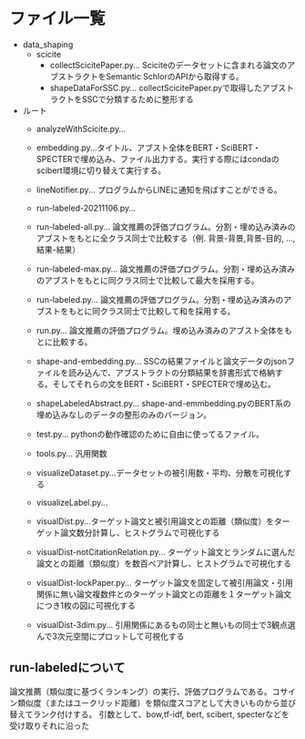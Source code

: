 # ファイル一覧
- data_shaping
    - scicite
        - collectScicitePaper.py... Sciciteのデータセットに含まれる論文のアブストラクトをSemantic SchlorのAPIから取得する。
        - shapeDataForSSC.py... collectScicitePaper.pyで取得したアブストラクトをSSCで分類するために整形する
- ルート
    - analyzeWithScicite.py...
    - embedding.py...タイトル、アブスト全体をBERT・SciBERT・SPECTERで埋め込み、ファイル出力する。実行する際にはcondaのscibert環境に切り替えて実行する。
    - lineNotifier.py... プログラムからLINEに通知を飛ばすことができる。
    - run-labeled-20211106.py...
    - run-labeled-all.py... 論文推薦の評価プログラム。分割・埋め込み済みのアブストをもとに全クラス同士で比較する（例. 背景-背景,背景-目的, ..., 結果-結果）
    - run-labeled-max.py... 論文推薦の評価プログラム。分割・埋め込み済みのアブストをもとに同クラス同士で比較して最大を採用する。
    - run-labeled.py... 論文推薦の評価プログラム。分割・埋め込み済みのアブストをもとに同クラス同士で比較して和を採用する。
    - run.py... 論文推薦の評価プログラム。埋め込み済みのアブスト全体をもとに比較する。
    - shape-and-embedding.py... SSCの結果ファイルと論文データのjsonファイルを読み込んで、アブストラクトの分類結果を辞書形式で格納する。そしてそれらの文をBERT・SciBERT・SPECTERで埋め込む。
    - shapeLabeledAbstract.py... shape-and-emmbedding.pyのBERT系の埋め込みなしのデータの整形のみのバージョン。
    - test.py... pythonの動作確認のために自由に使ってるファイル。
    - tools.py... 汎用関数

    - visualizeDataset.py...データセットの被引用数・平均、分散を可視化する
    - visualizeLabel.py...
    - visualDist.py...ターゲット論文と被引用論文との距離（類似度）をターゲット論文数分計算し、ヒストグラムで可視化する
    - visualDist-notCitationRelation.py... ターゲット論文とランダムに選んだ論文との距離（類似度）を数百ペア計算し、ヒストグラムで可視化する
    - visualDist-lockPaper.py... ターゲット論文を固定して被引用論文・引用関係に無い論文複数件とのターゲット論文との距離を１ターゲット論文につき1枚の図に可視化する
    - visualDist-3dim.py... 引用関係にあるもの同士と無いもの同士で3観点選んで3次元空間にプロットして可視化する
    
    

## run-labeledについて
論文推薦（類似度に基づくランキング）の実行、評価プログラムである。コサイン類似度（またはユークリッド距離）を類似度スコアとして大きいものから並び替えてランク付けする。
引数として、bow,tf-idf, bert, scibert, specterなどを受け取りそれに沿った